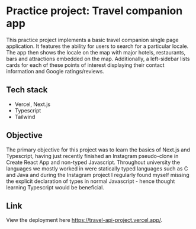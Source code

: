 
# Practice project: Travel companion app

This practice project implements a basic travel companion single page application. 
It features the ability for users to search for a particular locale. The app 
then shows the locale on the map with major hotels, restaurants, bars and attractions
embedded on the map. Additionally, a left-sidebar  lists cards for each of these points of interest
displaying their contact information and Google ratings/reviews.

## Tech stack
- Vercel, Next.js
- Typescript
- Tailwind 

## Objective
The primary objective for this project was to learn the basics of Next.js and Typescript, having
just recently finished an Instagram pseudo-clone in Create React App and non-typed Javascript. 
Throughout university the languages we mostly worked in were statically 
typed languages such as C and Java and during the Instagram project I regularly found myself
missing the explicit declaration of types in normal Javascript - hence thought learning Typescript
would be beneficial.

## Link
View the deployment here https://travel-api-project.vercel.app/.







